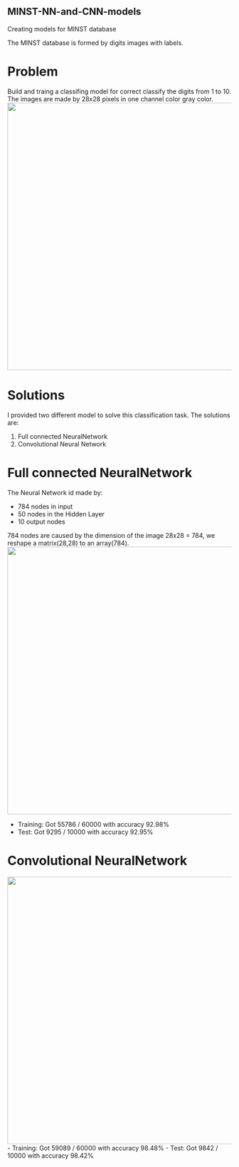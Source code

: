 ## MINST-NN-and-CNN-models

Creating models for MINST database

The MINST database is formed by digits images with labels.
# Problem
Build and traing a classifing model for correct classify the digits from 1 to 10.
The images are made by 28x28 pixels in one channel color gray color.
<img src='https://miro.medium.com/max/800/1*LyRlX__08q40UJohhJG9Ow.png' width="600" height="auto">

# Solutions
I provided two different model to solve this classification task.
The solutions are:
1. Full connected NeuralNetwork
2. Convolutional Neural Network

# Full connected NeuralNetwork
The Neural Network id made by:
- 784 nodes in input
- 50 nodes in the Hidden Layer
- 10 output nodes

784 nodes are caused by the dimension of the image 28x28 = 784, we reshape a matrix(28,28) to an array(784).
<img src='https://simone-rizzo.github.io/MINST-NN-and-CNN-models/nn.bmp' width="600" height="auto">

- Training: Got 55786 / 60000 with accuracy 92.98%
- Test: Got 9295 / 10000 with accuracy 92.95%

# Convolutional NeuralNetwork
<img src='https://miro.medium.com/max/3744/1*SGPGG7oeSvVlV5sOSQ2iZw.png' width="600" height="auto">
- Training: Got 59089 / 60000 with accuracy 98.48%
- Test: Got 9842 / 10000 with accuracy 98.42%
